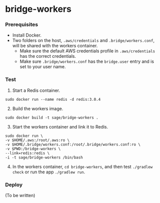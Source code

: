 # bridge-workers

### Prerequisites

* Install Docker.
* Two folders on the host, `.aws/credentials` and `.bridge/workers.conf`, will be shared with the workers container.
  * Make sure the default AWS credentials profile in `.aws/credentials` has the correct credentials.
  * Make sure `.bridge/workers.conf` has the `bridge.user` entry and is set to your user name.

### Test

1. Start a Redis container.
  ```
  sudo docker run --name redis -d redis:3.0.4
  ```
2. Build the workers image.
  ```
  sudo docker build -t sage/bridge-workers .
  ```
3. Start the workers container and link it to Redis.
  ```
  sudo docker run \
  -v $HOME/.aws:/root/.aws:ro \
  -v $HOME/.bridge/workers.conf:/root/.bridge/workers.conf:ro \
  -v $PWD:/bridge-workers \
  --link=redis:redis \
  -i -t sage/bridge-workers /bin/bash
  ```
4. In the workers container, `cd bridge-workers`, and then test `./gradlew check` or run the app `./gradlew run`.

### Deploy

(To be written)

